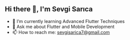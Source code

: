  ## Hi there 👋, I'm Sevgi Sarıca

- 🌱 I’m currently learning Advanced Flutter Techniques
- 💬 Ask me about Flutter and Mobile Development
- 📫 How to reach me: sevgisarica7@gmail.com
  

